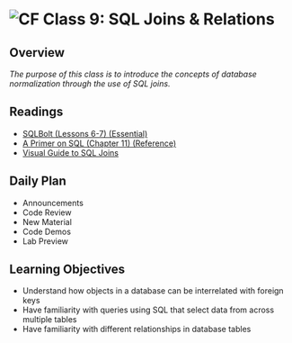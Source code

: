 ![CF](https://i.imgur.com/7v5ASc8.png)  Class 9: SQL Joins & Relations
=======
## Overview
<!-- Provide a general overview of the daily concepts and processes that will be covered in lectures and labs -->

*The purpose of this class is to introduce the concepts of database normalization through the use of SQL joins.*

## Readings
<!-- List of readings required for this content; readings being completed by the start of this lecture -->
* [SQLBolt (Lessons 6-7) (Essential)](http://sqlbolt.com/lesson/select_queries_with_joins)
* [A Primer on SQL (Chapter 11) (Reference)](https://leanpub.com/aprimeronsql/read#leanpub-auto-understanding-joins)
* [Visual Guide to SQL Joins](http://www.codeproject.com/Articles/33052/Visual-Representation-of-SQL-Joins)

## Daily Plan
- Announcements
- Code Review
- New Material
- Code Demos
- Lab Preview

## Learning Objectives

- Understand how objects in a database can be interrelated with foreign keys
- Have familiarity with queries using SQL that select data from across multiple tables
- Have familiarity with different relationships in database tables


